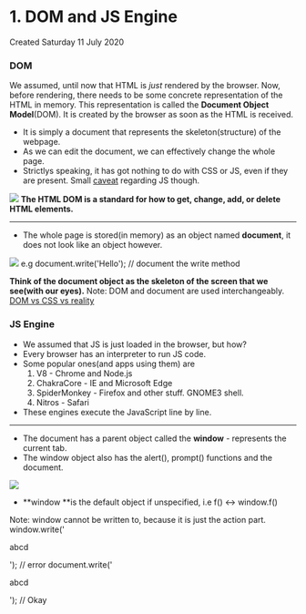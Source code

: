 # 1. DOM and JS Engine
Created Saturday 11 July 2020

### DOM
We assumed, until now that HTML is *just* rendered by the browser. Now, before rendering, there needs to be some concrete representation of the HTML in memory. This representation is called the **Document Object Model**(DOM). It is created by the browser as soon as the HTML is received.

* It is simply a document that represents the skeleton(structure) of the webpage.
* As we can edit the document, we can effectively change the whole page.
* Strictlys speaking, it has got nothing to do with CSS or JS, even if they are present. Small [caveat](https://bitsofco.de/what-exactly-is-the-dom/) regarding JS though.

![](1_DOM_and_JS_Engine-image-1.png)
**The HTML DOM is a standard for how to get, change, add, or delete HTML elements.**

*****


* The whole page is stored(in memory) as an object named **document**, it does not look like an object however.

![](1_DOM_and_JS_Engine-image-2.png)
e.g
	document.write('Hello'); // document the write method

**Think of the __document__ object as the skeleton of the screen that we see(with our eyes).**
Note: DOM and document are used interchangeably.
[DOM vs CSS vs reality](https://bitsofco.de/what-exactly-is-the-dom/#:~:text=This%20is%20because%20the%20DOM,styles%20applied%20to%20the%20element.)

### JS Engine

* We assumed that JS is just loaded in the browser, but how?
* Every browser has an interpreter to run JS code.
* Some popular ones(and apps using them) are
	1. V8 - Chrome and Node.js
	2. ChakraCore - IE and Microsoft Edge
	3. SpiderMonkey - Firefox and other stuff. GNOME3 shell.
	4. Nitros - Safari
* These engines execute the JavaScript line by line.


*****


* The document has a parent object called the **window** - represents the current tab.
* The window object also has the alert(), prompt() functions and the document.

![](1_DOM_and_JS_Engine-image-3.png)

* **window **is the default object if unspecified, i.e f() ↔ window.f()

Note: window cannot be written to, because it is just the action part.
	window.write('<p>abcd</p>'); // error
	document.write('<p>abcd</p>'); // Okay

